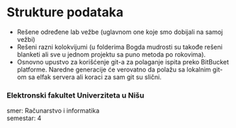 # Strukture podataka

- Rešene određene lab vežbe (uglavnom one koje smo dobijali na samoj vežbi)</br> 
- Rešeni razni kolokvijumi (u folderima Bogda mudrosti su takođe rešeni blanketi ali sve u jednom projektu sa puno metoda po rokovima).
- Osnovno upustvo za korišćenje git-a za polaganje ispita preko BitBucket platforme. Naredne generacije će verovatno da polažu sa lokalnim git-om sa elfak servera ali koraci za sam git su slični.

### Elektronski fakultet Univerziteta u Nišu
smer: Računarstvo i informatika<br/>
semestar: 4
